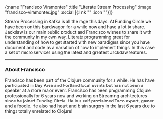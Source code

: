 {:name "Francisco Viramontes"
 :title "Literate Stream Processing"
 :image "francisco-viramontes.jpg"
 :social [{:link "" :icon ""}]}

Stream Processing in Kafka is all the rage this days. At Funding Circle we have been on this bandwagon for a while now and have a lot to share. Jackdaw is our main public product and Francisco wishes to share it with the community in my own way. Literate programming great for understanding of how to get started with new paradigms since you have document and code as a narration of how to implement things. In this case a set of micro services using the latest and greatest Jackdaw features.

---

### About Francisco

Francisco has been part of the Clojure community for a while. He has have participated in Bay Area and Portland local events but has not been a speaker at a more major event. Francisco has been programming Clojure professionally for 6 years now and working on Streaming architectures since he joined Funding Circle. He is a self proclaimed Taco expert, gamer and a foodie. He also had heart and brain surgery in the last 6 years due to things totally unrelated to Clojure!
